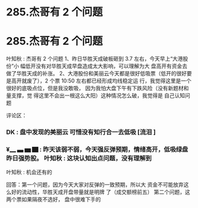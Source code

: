 # 285.杰哥有 2 个问题

# 285.杰哥有 2 个问题

叶知秋 : 杰哥有 2 个问题 1、昨日华胜天成破板砸到 3.7 左右，今天早上“大港股份”小 幅低开没有对华胜天成早盘造成太大影响，可以理解为大 盘高开有资金去做了华胜天成的补涨。 2、大港股份和美丽云今天都是很好低吸票（低开的很好要 是高开就废了），2 个票 10:50 左右都已经形成均线稳定运 行，我觉得这里是一个很好的底吸点位，但是我没敢吸， 因为我怕大盘下午有下跌风险（没有新题材和量支撑，觉 得这里不会出一根这么大阳）这种情况怎么破，我觉得是 自己认知问题

评论区：

### DK : 盘中发现的美丽云 可惜没有知行合一去低吸 [流泪 ]

### ¥▁ ▃ ▅ ▇ : 昨天该弱不弱，今天强反弹预期，情绪高开，低吸绿盘昨日强势股。 叶知秋 : 这块认知出点问题，没有理解到

叶知秋 : 机会还有的

回答：第一个问题，因为今天大家对反弹的一致预期，所以大 资金不可能放弃这么好的流动性，华胜天成开盘带量就是明牌 了（成交额榜前五） 第二个问题，这两个票如果隔夜不选好， 盘中很难下手的